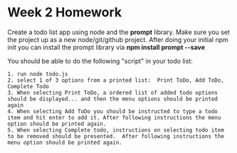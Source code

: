 Week 2 Homework
===============

Create a todo list app using node and the __prompt__ library.  Make sure you set the project up as a new node/git/github project.  After doing your initial npm init you can install the prompt library via __npm install prompt --save__

You should be able to do the following "script" in your todo list:

	1. run node todo.js
	2. select 1 of 3 options from a printed list:  Print ToDo, Add ToDo, Complete Todo
	3. When selecting Print ToDo, a ordered list of added todo options should be displayed... and then the menu options should be printed again
	4. When selecting Add ToDo you should be instructed to type a todo item and hit enter to add it. After following instructions the menu option should be printed again.
	5. When selecting Complete todo, instructions on selecting todo item to be removed should be presented.  After following instructions the menu option should be printed again.
